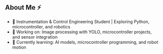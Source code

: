 ## About Me ⚡

- 🌟 Instrumentation & Control Engineering Student | Exploring Python, microcontroller, and robotics
- 🔭 Working on: Image processing with YOLO, microcontroller projects, and sensor integration
- 🌱 Currently learning: AI models, microcontroller programming, and robot motion

<!--
**thoriqpb/thoriqpb** is a ✨ _special_ ✨ repository because its `README.md` (this file) appears on your GitHub profile.

Here are some ideas to get you started:

- 🔭 I’m currently working on ...
- 🌱 I’m currently learning ...
- 👯 I’m looking to collaborate on ...
- 🤔 I’m looking for help with ...
- 💬 Ask me about ...
- 📫 How to reach me: ...
- 😄 Pronouns: ...
- ⚡ Fun fact: ...
-->

